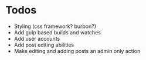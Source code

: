 Todos
==========

* Styling (css framework? burbon?)
* Add gulp based builds and watches
* Add user accounts
* Add post editing abilities
* Make editing and adding posts an admin only action

